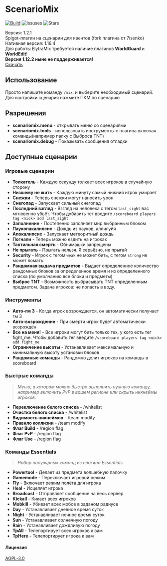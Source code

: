 # ScenarioMix

[![Build](https://github.com/Elytrium/ElytraMix/actions/workflows/maven.yml/badge.svg?branch=master)](https://github.com/Elytrium/ElytraMix/actions/workflows/maven.yml)
![Issuses](https://img.shields.io/github/issues/Elytrium/ElytraMix)
![Stars](https://img.shields.io/github/stars/Elytrium/ElytraMix)

Версия: 1.2.1<br>
Spigot-плагин на сценарии для ивентов (fork плагина от 7isenko)<br>
Нативная версия: 1.16.4<br>
Для работы ElytraMix требуется наличие плагинов **WorldGuard** и **WorldEdit**!<br>
**Версия 1.12.2 ныне не поддерживается!**<br>
[Скачать](https://github.com/Elytrium/ElytraMix/releases/latest)

## Использование

Просто напишите команду ``/mix``, и выберите необходимый сценарий.<br>
Для настройки сценария нажмите ПКМ по сценарию

## Разрешения

- **scenariomix.menu** - открывать меню со сценариями
- **scenariomix.tools** - использовать инструменты с плагина включая команды(например палку с Выброса TNT)
- **scenariomix.debug** - Показывать сообщения отладки

## Доступные сценарии
### Игровые сценарии

- **Толкатель** - Каждую секунду толкает всех игроков в случайную сторону
- **Низшему не жить** - Каждую минуту самый нижний игрок умирает
- **Снежки** - Теперь снежки могут наносить урон
- **Снегопад** - Запускает сильный снегопад
- **Последний взгляд** - Взгляд на человека с тегом ``last_sight`` вас мгновенно убьёт. Чтобы добавить тег введите ``/scoreboard players tag <nick> add last_sight``
- **Заполнение** - Постепенно заполняет мир выбранным блоком
- **Паукопакалипсис** - Дождь из пауков, аллилуйя
- **Апокалипсис** - Запускает метеоритный дождь
- **Погнали** - Теперь можно ездить на игроках
- **Тактильная смерть** - Обнимашки запрещены
- **Не прыгать** - Прыгать нельзя. Я серьёзно, не прыгай
- **Security** - Игрок с тегом ``weak`` не может бить, с тегом ``strong`` не может ломать
- **Рандомная выдача предметов** - Выдает определенное количество рандомных блоков за определенное время и из определенного списка (по умолчанию все блоки и предметы)
- **Выброс TNT** - Возможность выбрасывать TNT определенным предметом. Задача игроков: не попасть в воду.

### Инструменты

- **Авто-гм 3** - Когда игрок возрождается, он автоматически получает гм 3
- **Авто-возрождение** - При смерти игрок будет автоматически возрождён
- **Все на меня!** - Все игроки могут бить только тех, у кого есть тег fight_me.  Чтобы добавить тег введите ``/scoreboard players tag <nick> add fight_me``
- **Ограничение высоты** - Устанавливает максимальную и минимальную высоту установки блоков 
- **Рандомные команды** - Рандомно делит игроков на команды в scoreboard 

### Быстрые команды
> *Меню, в котором можно быстро выполнить нужную команду, например включить PvP в вашем регионе или скрыть никнеймы игроков.*

- **Переключение белого списка** - /whitelist
- **Очистка белого списка** - /whitelist
- **Видимость никнеймов** - /team modify
- **Правило коллизии** - /team modify
- **Флаг Build** - /region flag
- **Флаг PvP** - /region flag
- **Флаг Use**  - /region flag

### Команды Essentials
> *Набор популярных команд из плагина Essentials*
- **Powertool** - Делает из предмета волшебную палочку
- **Gamemode** - Переключает игровой режим
- **Fly** - Включает режим полёта для игрока
- **Heal** - Исцеляет игрока
- **Broadcast** - Отправляет сообщение на весь сервер
- **Kickall** - Кикает всех игроков
- **Mobkill** - Убивает всех мобов в заданом радиусе
- **Day** - Устанавливает дневное время суток
- **Night** - Устанавливает ночное время суток
- **Sun** - Устанавливает солнечную погоду
- **Rain** - Устанавливает дождливую погоду
- **TpAll** - Телепортирует всех игроков к вам
- **TpHere** - Телепортирует игрока к вам

#### Лицензия
[AGPL-3.0](https://github.com/Elytrium/ElytraMix/blob/master/LICENSE)

